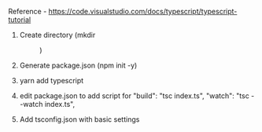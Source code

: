 Reference - https://code.visualstudio.com/docs/typescript/typescript-tutorial

1. Create directory (mkdir <dir>)

2. Generate package.json (npm init -y)

3. yarn add typescript

4. edit package.json to add script for "build": "tsc index.ts",
   "watch": "tsc --watch index.ts",

5. Add tsconfig.json with basic settings
